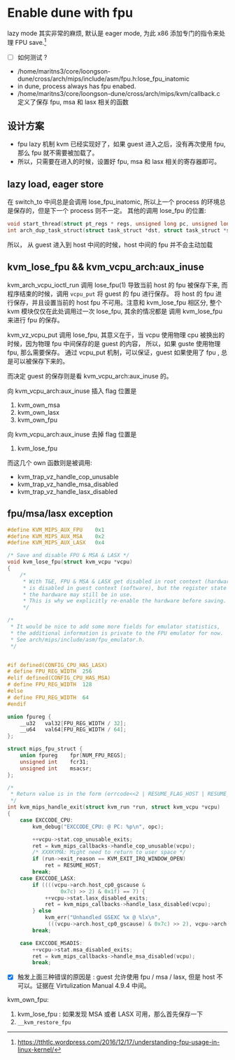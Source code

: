 # Enable dune with fpu

lazy mode 其实非常的麻烦, 默认是 eager mode, 为此 x86 添加专门的指令来处理 FPU save.[^1]

- [ ] 如何测试 ? 

- /home/maritns3/core/loongson-dune/cross/arch/mips/include/asm/fpu.h:lose_fpu_inatomic
- in dune, process always has fpu enabed.
- /home/maritns3/core/loongson-dune/cross/arch/mips/kvm/callback.c 定义了保存 fpu, msa 和 lasx 相关的函数


## 设计方案
- fpu lazy 机制 kvm 已经实现好了，如果 guest 进入之后，没有再次使用 fpu, 那么 fpu 就不需要被加载了。
- 所以，只需要在进入的时候，设置好 fpu,  msa 和 lasx 相关的寄存器即可。

## lazy load, eager store
在 switch_to 中间总是会调用 lose_fpu_inatomic, 所以上一个 process 的环境总是保存的，但是下一个 process 则不一定。 其他的调用 lose_fpu 的位置:
```c
void start_thread(struct pt_regs * regs, unsigned long pc, unsigned long sp)
int arch_dup_task_struct(struct task_struct *dst, struct task_struct *src)
```

所以， 从 guest 进入到 host 中间的时候，host 中间的 fpu 并不会主动加载
## kvm_lose_fpu && kvm_vcpu_arch:aux_inuse
kvm_arch_vcpu_ioctl_run 调用 lose_fpu(1) 导致当前 host 的 fpu 被保存下来, 而程序结束的时候，调用 `vcpu_put` 将 guest 的 fpu 进行保存。
将 host 的 fpu 进行保存，并且设置当前的 host fpu 不可用。注意和 kvm_lose_fpu 相区分, 整个 kvm 模块仅仅在此处调用过一次 lose_fpu, 其余的情况都是
调用 kvm_lose_fpu 来进行 fpu 的保存。

kvm_vz_vcpu_put 调用 lose_fpu, 其意义在于，当 vcpu 使用物理 cpu 被换出的时候，因为物理 fpu 中间保存的是 guest 的内容，
所以，如果 guste 使用物理 fpu, 那么需要保存。 通过 vcpu_put 机制，可以保证，guest 如果使用了 fpu , 总是可以被保存下来的。

而决定 guest 的保存则是看 kvm_vcpu_arch:aux_inuse 的。

向 kvm_vcpu_arch:aux_inuse 插入 flag 位置是
1. kvm_own_msa
2. kvm_own_lasx
3. kvm_own_fpu

向 kvm_vcpu_arch:aux_inuse 去掉 flag 位置是
1. kvm_lose_fpu


而这几个 own 函数则是被调用:
- kvm_trap_vz_handle_cop_unusable
- kvm_trap_vz_handle_msa_disabled
- kvm_trap_vz_handle_lasx_disabled

## fpu/msa/lasx exception
```c
#define KVM_MIPS_AUX_FPU	0x1
#define KVM_MIPS_AUX_MSA	0x2
#define KVM_MIPS_AUX_LASX	0x4

/* Save and disable FPU & MSA & LASX */
void kvm_lose_fpu(struct kvm_vcpu *vcpu)
{
	/*
	 * With T&E, FPU & MSA & LASX get disabled in root context (hardware) when it
	 * is disabled in guest context (software), but the register state in
	 * the hardware may still be in use.
	 * This is why we explicitly re-enable the hardware before saving.
	 */

/*
 * It would be nice to add some more fields for emulator statistics,
 * the additional information is private to the FPU emulator for now.
 * See arch/mips/include/asm/fpu_emulator.h.
 */


#if defined(CONFIG_CPU_HAS_LASX)
# define FPU_REG_WIDTH	256
#elif defined(CONFIG_CPU_HAS_MSA)
# define FPU_REG_WIDTH	128
#else
# define FPU_REG_WIDTH	64
#endif

union fpureg {
	__u32	val32[FPU_REG_WIDTH / 32];
	__u64	val64[FPU_REG_WIDTH / 64];
};

struct mips_fpu_struct {
	union fpureg	fpr[NUM_FPU_REGS];
	unsigned int	fcr31;
	unsigned int	msacsr;
};
```

```c
/*
 * Return value is in the form (errcode<<2 | RESUME_FLAG_HOST | RESUME_FLAG_NV)
 */
int kvm_mips_handle_exit(struct kvm_run *run, struct kvm_vcpu *vcpu)
{
	case EXCCODE_CPU:
		kvm_debug("EXCCODE_CPU: @ PC: %p\n", opc);

		++vcpu->stat.cop_unusable_exits;
		ret = kvm_mips_callbacks->handle_cop_unusable(vcpu);
		/* XXXKYMA: Might need to return to user space */
		if (run->exit_reason == KVM_EXIT_IRQ_WINDOW_OPEN)
			ret = RESUME_HOST;
		break;
	case EXCCODE_LASX:
		if ((((vcpu->arch.host_cp0_gscause &
				 0x7c) >> 2) & 0x1f) == 7) {
			++vcpu->stat.lasx_disabled_exits;
			ret = kvm_mips_callbacks->handle_lasx_disabled(vcpu);
		} else
			kvm_err("Unhandled GSEXC %x @ %lx\n",
			 (((vcpu->arch.host_cp0_gscause) & 0x7c) >> 2), vcpu->arch.pc);
		break;

	case EXCCODE_MSADIS:
		++vcpu->stat.msa_disabled_exits;
		ret = kvm_mips_callbacks->handle_msa_disabled(vcpu);
		break;
```

- [x] 触发上面三种错误的原因是 : guest 允许使用 fpu / msa / lasx, 但是 host 不可以。证据在 Virtulization Manual 4.9.4 中间。


kvm_own_fpu:
1. kvm_lose_fpu : 如果发现 MSA 或者 LASX 可用，那么首先保存一下
2. `__kvm_restore_fpu`

[^1]: https://tthtlc.wordpress.com/2016/12/17/understanding-fpu-usage-in-linux-kernel/

